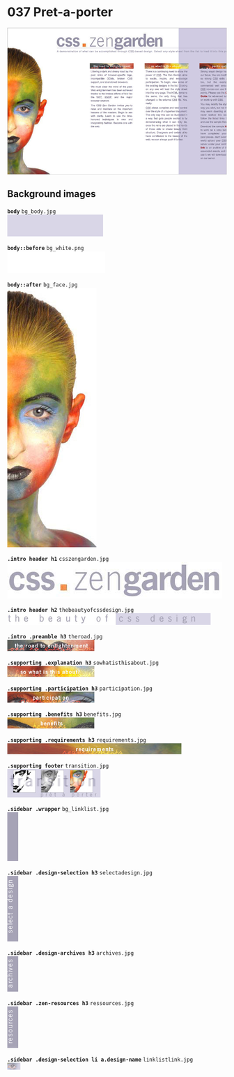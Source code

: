 # 037 Pret-a-porter
![](037.jpg)

## Background images

**`body`** `bg_body.jpg`  
![](../src/037/bg_body.jpg)

**`body::before`** `bg_white.png`  
![](../src/037/bg_white.png)

**`body::after`** `bg_face.jpg`  
![](../src/037/bg_face.jpg)

**`.intro header h1`** `csszengarden.jpg`  
![](../src/037/csszengarden.jpg)

**`.intro header h2`** `thebeautyofcssdesign.jpg`  
![](../src/037/thebeautyofcssdesign.jpg)

**`.intro .preamble h3`** `theroad.jpg`  
![](../src/037/theroad.jpg)

**`.supporting .explanation h3`** `sowhatisthisabout.jpg`  
![](../src/037/sowhatisthisabout.jpg)

**`.supporting .participation h3`** `participation.jpg`  
![](../src/037/participation.jpg)

**`.supporting .benefits h3`** `benefits.jpg`  
![](../src/037/benefits.jpg)

**`.supporting .requirements h3`** `requirements.jpg`  
![](../src/037/requirements.jpg)

**`.supporting footer`** `transition.jpg`  
![](../src/037/transition.jpg)

**`.sidebar .wrapper`** `bg_linklist.jpg`  
![](../src/037/bg_linklist.jpg)

**`.sidebar .design-selection h3`** `selectadesign.jpg`  
![](../src/037/selectadesign.jpg)

**`.sidebar .design-archives h3`** `archives.jpg`  
![](../src/037/archives.jpg)

**`.sidebar .zen-resources h3`** `ressources.jpg`  
![](../src/037/ressources.jpg)

**`.sidebar .design-selection li a.design-name`** `linklistlink.jpg`  
![](../src/037/linklistlink.jpg)
